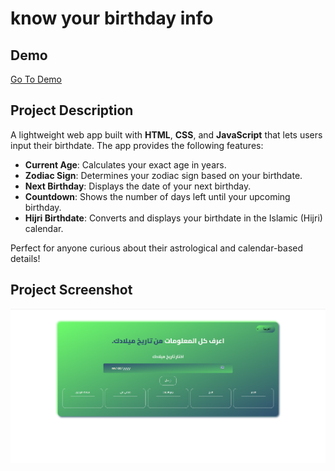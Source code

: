 # know your birthday info
## Demo
[Go To Demo](https://mohammedelsisi21.github.io/knowyourbirthdayinfo/)

## Project Description
A lightweight web app built with **HTML**, **CSS**, and **JavaScript** that lets users input their birthdate. The app provides the following features:
- **Current Age**: Calculates your exact age in years.
- **Zodiac Sign**: Determines your zodiac sign based on your birthdate.
- **Next Birthday**: Displays the date of your next birthday.
- **Countdown**: Shows the number of days left until your upcoming birthday.
- **Hijri Birthdate**: Converts and displays your birthdate in the Islamic (Hijri) calendar.

Perfect for anyone curious about their astrological and calendar-based details!


## Project Screenshot

![Project ScreenShot](./projectimage.png)